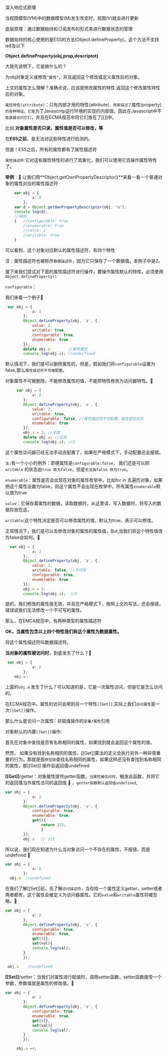 



深入响应式原理

当视图模型(VM)中的数据模型(M)发生改变时，视图(V)就会进行更新

底层原理：通过数据劫持和订阅发布的形式来进行数据状态的管理

  数据劫持的核心使用的是ES5的方法(Object.defineProperty)，这个方法不支持ie8及以下



**Object.defineProperty(obj,prop,descriptot)** 

大致先说明下，它是做什么的？

为obj对象定义或修改`"属性"`，并且返回这个修改或定义属性后的对象。

上文的属性怎么理解？准确点说，应该是修改属性的特性.返回这个修改属性特性后的对象。



`属性特性(attribute)`：只有内部才用的特性(attribute)`，用来描述了`属性(property)`的各种特征。它是`为了Javascritp运行环境的实现的内部值。因此在Javascript中不`能直接访问它们`，并且在ECMA规范中将它们放在了[[]]中。



比如:**对象属性是否只读，属性值是否可以修改，等**

在**ES5之前**，是无法对这些特性进行检测的。

但是！ES5之后，所有的属性都有了属性描述符

`属性描述符`:它对这些属性特性的进行了具象化，我们可以使用它去操作属性特性了。

**举例**：:bookmark_tabs: 让我们用**Object.getOwnPropertyDescriptor()**来看一看一个普通对象的属性对应的属性描述符

```javascript
    var obj = {
            a: 2
        };
    var d = Object.getOwnPropertyDescriptor(obj, "a");
    console.log(d);
	//输出
  	{	//configurable: true
		//enumerable: true
		//value: 2
		//writable: true
    }
```

可以看到，这个对象对应默认的属性描述符，有四个特性

注：属性描述符也被称作`数据描述符`，因为它只保存了一个数据值，本例子中是2。

接下来我们尝试对下面的属性描述符进行操作，要操作属性默认的特性，必须使用`Object.defineProperty()`

`configurable`：

我们来看一个例子:bookmark_tabs: 

```javascript
 var obj = {
            a: 2
        };
        Object.defineProperty(obj, 'a', {
            value: 2,
            writable: true,
            configurable: true,
            enumerable: true
        });
        delete obj.a   		//删除属性
        console.log(obj.a); //undeifined
```

默认情况下，我们是可以删除属性的，但是，假如我们将`configurable`设置为false,那么`属性描述符不可被配置`。

对象属性不可被删除，不能修改属性的值，不能把特性修改为访问器特性。:bookmark_tabs: 

```javascript
     var obj = {
            a: 2
        };
        Object.defineProperty(obj, 'a', {
            value: 2,
            writable: true,
            configurable: false, //属性描述符不可配置，属性锁死状态
            enumerable: true
        });
        obj.a = 3; //无效
        delete obj.a; //无效
        console.log(obj.a); //2
```

这个属性访问器已经无法手动去配置了，如果在严格模式下，手动配置还会报错。

`注:`有一个小小的例外：即便属性是`configurable:false`， 我们还是可以把`writable` 的状态由`true 改为false`，但是`无法由false 改为true`。



`enumerable`：属性是否会出现在对象的属性枚举中，比如for in 去遍历对象，如果把这个属性设置为false，则这个属性不会出现在枚举中，所有属性`enumerable`默认值为true



 `value`：它保存着属性的数据，读取数据时，从这里读，写入数据时，将写入的数据存放在这。



`writable`:这个特性决定是否可以修改属性的值，默认为true，表示可以修改。

正常情况下，我们是可以去修改对象的属性的属性值，But,当我们将这个特性值改为false会如何。:bookmark_tabs: 

```javascript
  var obj = {
            a: 2
        };
        Object.defineProperty(obj, 'a', {
            value: 2,
            writable: false, //不可写
            configurable: true,
            enumerable: true
        });
        obj.a = 3;
        console.log(obj.a);  //2
```

是的，我们修改的属性值无效，并且在严格模式下，按照上文的写法，还会报错，错误说我们无法修改一个不可写的属性。



那么，在EMCA规范中，有两种类型的属性描述符

**OK，当属性包含以上四个特性我们称这个属性为数据属性。**

将这个属性描述符叫数据描述符。 



**当对象的属性被访问时**，到底发生了什么？:bookmark_tabs: 

```javascript
 var obj = {
            a: 2
        };
    obj.a；
```

上面的`obj.a` 发生了什么？可以知道的是，它是一次属性访问，但是它是怎么访问的。

在ECMA规范中。属性的访问会用到另一个特性`[[Get]]`,实际上我们`访问属性`是一次`[[Get]]`操作。

那么什么是访问一次属性:grey_question:   非赋值操作的`变量/属性`引用

对象默认的内置`[[Get]]`操作:

首先在对象中查找是否有名称相同的属性，如果找到就会返回这个属性的值。

然而， 如果没有找到名称相同的属性，[[Get]]算法的定义会执行另外一种非常重要的行为。那就是按`原型链`查找名称相同的属性，如果这样还没有查找到名称相同的属性，那[[Get]] 操作会返回值undefined

**[[Get]]**/getter：对象属性提供getter函数，`当属性被访问时`，触发此函数，并将它的返回值当作属性访问的返回值 :bookmark_tabs: ，`getter函数默认返回值undefined`,

```javascript
var obj = {
            a: 2
        };
        Object.defineProperty(obj, 'a', {
            configurable: true,
            enumerable: true,
			get(){
				return 123;
				}
       	});
		obj.a   // 123
```

所以说，我们现在知道为什么当对象访问一个不存在的属性，不报错，而是undefined :bookmark_tabs: 

```javascript
var obj = {
            a: 2
        };
  obj.b  //undefined
```



在我们了解[[Set]]前，先了解`访问描述符`，当你给一个属性定义getter，setter或者两者都有，这个属性会被定义为访问器属性。它的`value`和`writable`属性将被忽略。:bookmark_tabs: 

```javascript
var obj = {
            a: 2
        };
        Object.defineProperty(obj, 'a', {
            configurable: true,
            enumerable: true,
			get(){},
			set(val){
			console.log(val);
		}
        });

 obj.a    //undefined
```



 **[[Set]]**/setter：当我们对属性进行赋值时，调用setter函数，setter函数接受一个参数，参数值就是属性的修改值。:bookmark_tabs: 

```javascript
var obj = {
            a: 2
        };
        Object.defineProperty(obj, 'a', {
            configurable: true,
            enumerable: true,
			get(){},
			set(val){
			console.log(val);
		}
        });

     obj.a =4; 
```















